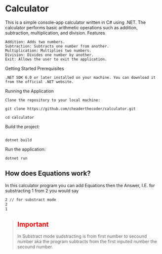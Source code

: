 # Calculator

This is a simple console-app calculator written in C# using .NET. The calculator performs basic arithmetic operations such as addition, subtraction, multiplication, and division.
Features

    Addition: Adds two numbers.
    Subtraction: Subtracts one number from another.
    Multiplication: Multiplies two numbers.
    Division: Divides one number by another.
    Exit: Allows the user to exit the application.

Getting Started
Prerequisites

    .NET SDK 6.0 or later installed on your machine. You can download it from the official .NET website.

Running the Application

    Clone the repository to your local machine:

```
git clone https://github.com/cheaderthecoder/calculator.git

cd calculator
```

Build the project:

```

dotnet build
```

Run the application:

```
dotnet run
```

## How does Equations work?
In this calculator program you can add Equations then the Answer, I.E. for substracting 1 from 2 you would say
```bash
2 // for substract mode
2
1
```
 
>### <h2 style="color:red">Important</h1>
> In Substract mode sudstracting is from first number to secound number aka the program subtracts from the first inputed number the secound number.
